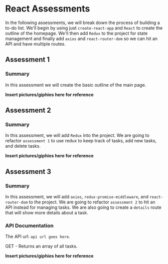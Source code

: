 # React Assessments

In the following assessments, we will break down the process of building a to-do list. We'll begin by using just `create-react-app` and `React` to create the outline of the homepage. We'll then add `Redux` to the project for state management and finally add `axios` and `react-router-dom` so we can hit an API and have multiple routes.

## Assessment 1

### Summary

In this assessment we will create the basic outline of the main page.

<b> Insert pictures/giphies here for reference </b>

## Assessment 2

### Summary

In this assessment, we will add `Redux` into the project. We are going to refactor `assessment 1` to use redux to keep track of tasks, add new tasks, and delete tasks. 

<b> Insert pictures/giphies here for reference </b>

## Assessment 3

### Summary

In this assessment, we will add `axios`, `redux-promise-middleware`, and `react-router-dom` to the project. We are going to refactor `assessment 2` to hit an API instead for managing tasks. We are also going to create a `details` route that will show more details about a task. 

### API Documentation

The API url: `api url goes here`.

GET - Returns an array of all tasks.

<b> Insert pictures/giphies here for reference </b>